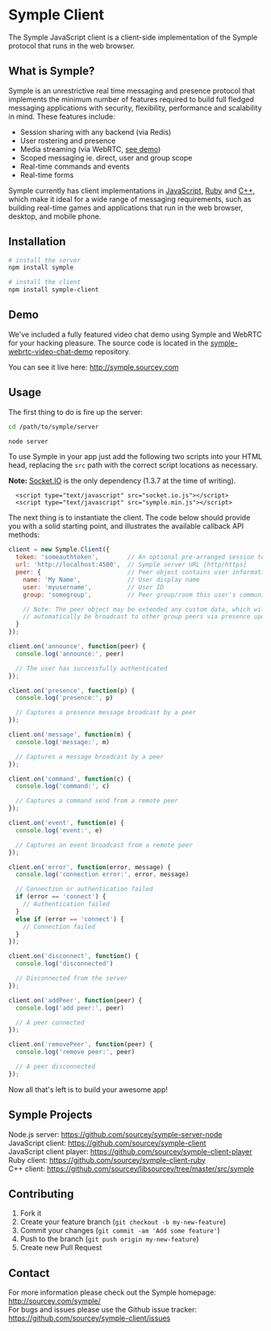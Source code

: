 # Symple Client

The Symple JavaScript client is a client-side implementation of the Symple protocol that runs in the web browser.

## What is Symple?

Symple is an unrestrictive real time messaging and presence protocol that implements the minimum number of features required to build full fledged messaging applications with security, flexibility, performance and scalability in mind. These features include:

* Session sharing with any backend (via Redis)
* User rostering and presence
* Media streaming (via WebRTC, [see demo](http://symple.sourcey.com))
* Scoped messaging ie. direct, user and group scope
* Real-time commands and events
* Real-time forms

Symple currently has client implementations in [JavaScript](https://github.com/sourcey/symple-client), [Ruby](https://github.com/sourcey/symple-client-ruby) and [C++](https://github.com/sourcey/libsourcey/tree/master/src/symple), which make it ideal for a wide range of messaging requirements, such as building real-time games and applications that run in the web browser, desktop, and mobile phone.

## Installation

```bash
# install the server
npm install symple

# install the client
npm install symple-client
```

## Demo

We've included a fully featured video chat demo using Symple and WebRTC for your hacking pleasure. The source code is located in the [symple-webrtc-video-chat-demo](https://github.com/sourcey/symple-webrtc-video-chat-demo) repository.

You can see it live here: http://symple.sourcey.com

## Usage

The first thing to do is fire up the server:

```bash
cd /path/to/symple/server

node server
```

To use Symple in your app just add the following two scripts into your HTML head, replacing the `src` path with the correct script locations as necessary.

**Note:** [Socket.IO](https://github.com/socketio/socket.io-client) is the only dependency (1.3.7 at the time of writing).

```
  <script type="text/javascript" src="socket.io.js"></script>
  <script type="text/javascript" src="symple.min.js"></script>
```

The next thing is to instantiate the client. The code below should provide you with a solid starting point, and illustrates the available callback API methods:

```javascript
client = new Symple.Client({
  token: 'someauthtoken',        // An optional pre-arranged session token  
  url: 'http://localhost:4500',  // Symple server URL [http/https]  
  peer: {                        // Peer object contains user information  
    name: 'My Name',             // User display name  
    user: 'myusername',          // User ID  
    group: 'somegroup',          // Peer group/room this user's communication is restricted to  

    // Note: The peer object may be extended any custom data, which will  
    // automatically be broadcast to other group peers via presence updates.  
  }
});

client.on('announce', function(peer) {
  console.log('announce:', peer)

  // The user has successfully authenticated
});

client.on('presence', function(p) {
  console.log('presence:', p)

  // Captures a presence message broadcast by a peer
});

client.on('message', function(m) {
  console.log('message:', m)

  // Captures a message broadcast by a peer
});

client.on('command', function(c) {
  console.log('command:', c)

  // Captures a command send from a remote peer
});

client.on('event', function(e) {  
  console.log('event:', e)    

  // Captures an event broadcast from a remote peer
});

client.on('error', function(error, message) {
  console.log('connection error:', error, message)

  // Connection or authentication failed
  if (error == 'connect') {
  	// Authentication failed
  }
  else if (error == 'connect') {
  	// Connection failed
  }
});

client.on('disconnect', function() {
  console.log('disconnected')

  // Disconnected from the server
});

client.on('addPeer', function(peer) {
  console.log('add peer:', peer)  

  // A peer connected       
});

client.on('removePeer', function(peer) {
  console.log('remove peer:', peer)

  // A peer disconnected  
});
```

Now all that's left is to build your awesome app!

## Symple Projects

Node.js server: https://github.com/sourcey/symple-server-node  
JavaScript client: https://github.com/sourcey/symple-client  
JavaScript client player: https://github.com/sourcey/symple-client-player  
Ruby client: https://github.com/sourcey/symple-client-ruby  
C++ client: https://github.com/sourcey/libsourcey/tree/master/src/symple  

## Contributing

1. Fork it
2. Create your feature branch (`git checkout -b my-new-feature`)
3. Commit your changes (`git commit -am 'Add some feature'`)
4. Push to the branch (`git push origin my-new-feature`)
5. Create new Pull Request

## Contact

For more information please check out the Symple homepage: http://sourcey.com/symple/  
For bugs and issues please use the Github issue tracker: https://github.com/sourcey/symple-client/issues
